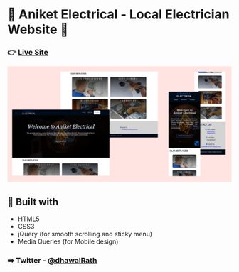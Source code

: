 # :star2: Aniket Electrical - Local Electrician Website :star2:

### :point_right: [Live Site](https://anikete.netlify.app/)

![ss](./ss.png) 

## :muscle: Built with
  - HTML5
  - CSS3
  - jQuery (for smooth scrolling and sticky menu)
  - Media Queries (for Mobile design)
  
### :arrow_right: Twitter - [@dhawalRath](https://www.twitter.com/dhawalRath) 
